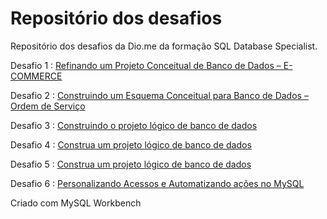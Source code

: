  # Repositório dos desafios 

Repositório dos desafios da Dio.me da formação SQL Database Specialist.

Desafio 1 : [Refinando um Projeto Conceitual de Banco de Dados – E-COMMERCE](https://github.com/hfbricio10/sql-database-especialist/blob/main/diagrama-ecommerce.png)


Desafio 2 : [Construindo um Esquema Conceitual para Banco de Dados – Ordem de Serviço](https://github.com/hfbricio10/sql-database-especialist/blob/main/modelo-conceitual-ordem-servico-oficina.png)

Desafio 3 : [Construindo o projeto lógico de banco de dados ](https://github.com/hfbricio10/sql-database-especialist/blob/main/diagrama-ecommerce.png 
)

Desafio 4 : [Construa um projeto lógico de banco de dados ](https://github.com/hfbricio10/sql-database-especialist/blob/main/desafio-4/diagrama-oficina-4-desafio.png
)

Desafio 5 : [Construa um projeto lógico de banco de dados ](https://github.com/hfbricio10/sql-database-especialist/tree/main/desafio-5)

Desafio 6 : [Personalizando Acessos e Automatizando ações no MySQL](https://github.com/hfbricio10/sql-database-especialist/blob/main/desafio-4/diagrama-oficina-4-desafio.png
)


Criado com MySQL Workbench
